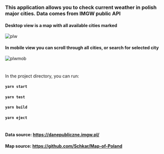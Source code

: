 ### This application allows you to check current weather in polish major cities. Data comes from IMGW public API

#### Desktop view is a map with all available cities marked

![plw](https://user-images.githubusercontent.com/52113159/108235128-d418a880-7145-11eb-98e1-f440af47d52d.gif)

#### In mobile view you can scroll through all cities, or search for selected city

![plwmob](https://user-images.githubusercontent.com/52113159/108736947-61873e80-7532-11eb-8248-a209a9fa7bcd.gif)

#

In the project directory, you can run:

#### `yarn start`

#### `yarn test`

#### `yarn build`

#### `yarn eject`

#

#### Data source: https://danepubliczne.imgw.pl/
#### Map source: https://github.com/Schkar/Map-of-Poland

